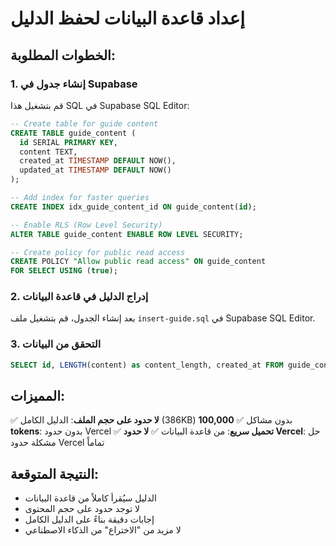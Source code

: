 # إعداد قاعدة البيانات لحفظ الدليل

## الخطوات المطلوبة:

### 1. إنشاء جدول في Supabase
قم بتشغيل هذا SQL في Supabase SQL Editor:

```sql
-- Create table for guide content
CREATE TABLE guide_content (
  id SERIAL PRIMARY KEY,
  content TEXT,
  created_at TIMESTAMP DEFAULT NOW(),
  updated_at TIMESTAMP DEFAULT NOW()
);

-- Add index for faster queries
CREATE INDEX idx_guide_content_id ON guide_content(id);

-- Enable RLS (Row Level Security)
ALTER TABLE guide_content ENABLE ROW LEVEL SECURITY;

-- Create policy for public read access
CREATE POLICY "Allow public read access" ON guide_content
FOR SELECT USING (true);
```

### 2. إدراج الدليل في قاعدة البيانات
بعد إنشاء الجدول، قم بتشغيل ملف `insert-guide.sql` في Supabase SQL Editor.

### 3. التحقق من البيانات
```sql
SELECT id, LENGTH(content) as content_length, created_at FROM guide_content;
```

## المميزات:

✅ **لا حدود على حجم الملف**: الدليل الكامل (386KB) بدون مشاكل
✅ **100,000 tokens**: بدون حدود Vercel
✅ **تحميل سريع**: من قاعدة البيانات
✅ **لا حدود Vercel**: حل مشكلة حدود Vercel تماماً

## النتيجة المتوقعة:

- الدليل سيُقرأ كاملاً من قاعدة البيانات
- لا توجد حدود على حجم المحتوى
- إجابات دقيقة بناءً على الدليل الكامل
- لا مزيد من "الاختراع" من الذكاء الاصطناعي
